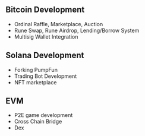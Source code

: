## Bitcoin Development
- Ordinal Raffle, Marketplace, Auction
- Rune Swap, Rune Airdrop, Lending/Borrow System
- Multisig Wallet Integration

## Solana Development
- Forking PumpFun
- Trading Bot Development
- NFT marketplace

## EVM
- P2E game development
- Cross Chain Bridge
- Dex


